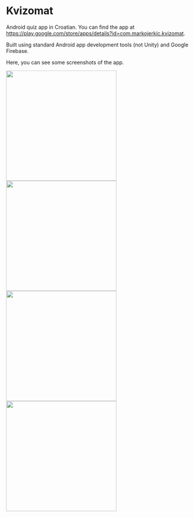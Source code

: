 # Kvizomat
Android quiz app in Croatian.
You can find the app at https://play.google.com/store/apps/details?id=com.markojerkic.kvizomat.

Built using standard Android app development tools (not Unity) and Google Firebase.

Here, you can see some screenshots of the app.

<img src="https://lh3.googleusercontent.com/j9T32x_KcNxDRxTgHX8AdAlYsNEzgW-evqkkpfUr7Bel_YvrnfTl03uKtZHFfofMiine=w3072-h1500" width="300" />
<img src="https://lh3.googleusercontent.com/pD7yItFq7qDkF_kZgpQuXVfQqYudIchOYgzFcp0Y_lx1cnc_B0F2OVNxmGEnu88Y688=w3072-h1500" width="300" />
<img src="https://lh3.googleusercontent.com/f235ThzGdYbfEuh-FrSw4u7ueMkYLWVilWK3do3cG8Clbj8SBO8LdUQFXecbnKNONak=w3072-h1500" width="300" />
<img src="https://lh3.googleusercontent.com/fV3-FeCqdibzrkuUgeqed2gzubqfYMDM0JOoI9uNQx7nmYumDMhZUIxxx5JjJvzSkg=w3072-h1500" width="300" />
